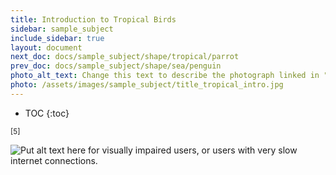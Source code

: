 ```yaml
---
title: Introduction to Tropical Birds
sidebar: sample_subject
include_sidebar: true
layout: document
next_doc: docs/sample_subject/shape/tropical/parrot
prev_doc: docs/sample_subject/shape/sea/penguin
photo_alt_text: Change this text to describe the photograph linked in "photo".
photo: /assets/images/sample_subject/title_tropical_intro.jpg
---
```


* TOC
{:toc}

<sup>[5]</sup>

<img src="/template-information-site/assets/images/sample_subject/tropical.jpg" alt="Put alt text here for visually impaired users, or users with very slow internet connections."/>
